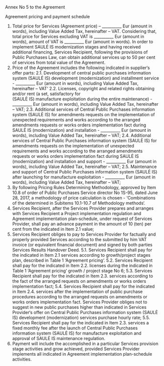 Annex No 5 to the Agreement

Agreement pricing and payment schedule 

1.	Total price for Services (Agreement price) – __________ Eur (amount in words), including Value Added Tax, hereinafter – VAT. Considering that, total price for Services excluding VAT is __________ Eur (amount in words), amount of VAT is __________ Eur (amount in words). In order to implement SAULĖ IS modernization stages and having received additional financing, Services Recipient, following the provisions of Public Purchases Law, can obtain additional services up to 50 per cent of services from total value of the Agreement.
2.	Price of the Agreement includes the following indicated in supplier‘s offer parts:
2.1.	Development of central public purchases information system (SAULĖ IS) development (modernization) and installment service - __________ Eur (amount in words), including Value Added Tax, hereinafter – VAT‘
2.2.	Licenses, copyright and related rights obtaining and/or rent (a set, satisfactory for   
(SAULĖ IS) manufacture exploitation during the entire maintenance) - __________ Eur (amount in words), including Value Added Tax, hereinafter – VAT;
2.3.	Additional services of Central Public Purchases information system (SAULĖ IS) for amendments requests on the implementation of unexpected requirements and works according to  the arranged amendments requests or works orders implementation fact during SAULĖ IS (modernization) and installation - __________ Eur (amount in words), including Value Added Tax, hereinafter – VAT;
2.4.	Additional services of Central Public Purchases information system (SAULĖ IS) for amendments requests on the implementation of unexpected requirements and works according to  the arranged amendments requests or works orders implementation fact during SAULĖ IS (modernization) and installation and support - __________ Eur (amount in words), including Value Added Tax, hereinafter – VAT;
2.5.	Maintenance and support of Central Public Purchases information system (SAULĖ IS) after launching for manufacture exploitation - __________ Eur (amount in words), including Value Added Tax, hereinafter – VAT;
3.	By following Pricing Rules Determining Methodology, approved by Item 10.8 of order of Public Purchases Service director No 1S-95, dated June 28, 2017, a methodology of price calculation is chosen - ‘Combinations of the determined in Subitems 10.1-10.7 of Methodology methods‘.
4.	Services Recipient, after the Services Provider prepares and arranges with Services Recipient a Project implementation regulation and Agreement implementation plan-schedule, under request of Services Provider, shall pay an advance payment in the amount of 10 (ten) per cent from the indicated in Item 2.1 value;
5.	Services Recipient obliges to pay to Services Provider for factually and properly provided Services according to the submitted by him VAT invoice (or equivalent financial document) and signed by both parties Services Results Handover Deed. 
5.1.	Services Recipient shall pay for the indicated in Item 2.1 services according to growth/project stages plan, described in Table 1 ‘Agreement pricing‘.
5.2.	Services Recipient shall pay for the indicated in Item 2.2. licenses during the indicated in Table 1 ‘Agreement pricing‘ growth / project stage No 6;
5.3.	Services Recipient shall pay for the indicated in Item 2.3. services according to the fact of the arranged requests on amendments or works orders implementation fact;
5.4.	Services Recipient shall pay for the indicated in Item 2.4. services after the implementation of public purchase procedures according to the arranged requests on amendments or works orders implementation fact. Services Provider obliges not to suggest in new public purchases higher than indicated in Services Provider‘s offer on Central Public Purchases information system  (SAULĖ IS) development (modernization) services purchase hourly rate;
5.5.	Services Recipient shall pay for the indicated in Item 2.3. services a fixed monthly fee after the launch of Central Public Purchases information system (SAULĖ IS) for manufacture exploitation and approval of SAULĖ IS maintenance regulation.
6.	Payment will include the accomplished in a particular Services provision stage activities and grow achieved, provided Services Provider implements all indicated in Agreement implementation plan-schedule activities.
